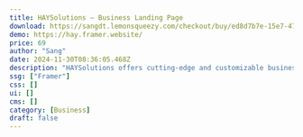 ```yaml
---
title: HAYSolutions — Business Landing Page
download: https://sangdt.lemonsqueezy.com/checkout/buy/ed8d7b7e-15e7-472e-95ad-52a42c4e02b4
demo: https://hay.framer.website/
price: 69
author: "Sang"
date: 2024-11-30T08:36:05.468Z
description: "HAYSolutions offers cutting-edge and customizable business and corporate templates. With unique layouts, animations, and ease of customization, our templates empower your brand to shine online effortlessly"
ssg: ["Framer"]
css: []
ui: []
cms: []
category: [Business]
draft: false
---
```

